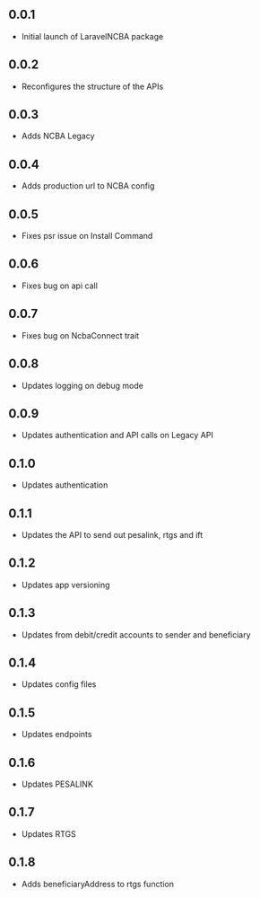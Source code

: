 ## 0.0.1

- Initial launch of LaravelNCBA package

## 0.0.2

- Reconfigures the structure of the APIs

## 0.0.3

- Adds NCBA Legacy

## 0.0.4

- Adds production url to NCBA config

## 0.0.5

- Fixes psr issue on Install Command

## 0.0.6

- Fixes bug on api call

## 0.0.7

- Fixes bug on NcbaConnect trait

## 0.0.8

- Updates logging on debug mode

## 0.0.9

- Updates authentication and API calls on Legacy API

## 0.1.0

- Updates authentication

## 0.1.1

- Updates the API to send out pesalink, rtgs and ift

## 0.1.2

- Updates app versioning

## 0.1.3

- Updates from debit/credit accounts to sender and beneficiary

## 0.1.4

- Updates config files

## 0.1.5

- Updates endpoints

## 0.1.6

- Updates PESALINK


## 0.1.7

- Updates RTGS

## 0.1.8

- Adds beneficiaryAddress to rtgs function